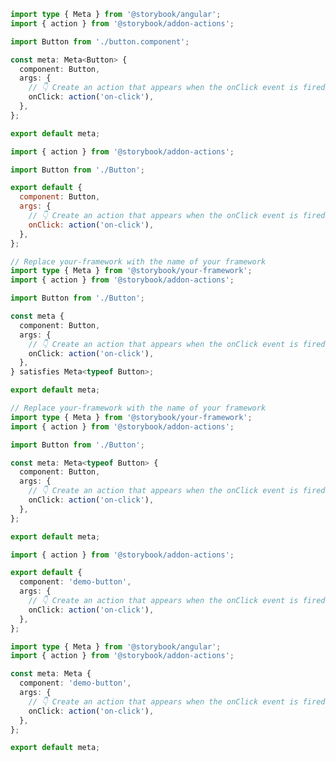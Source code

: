```ts filename="Button.stories.ts" renderer="angular" language="ts"
import type { Meta } from '@storybook/angular';
import { action } from '@storybook/addon-actions';

import Button from './button.component';

const meta: Meta<Button> {
  component: Button,
  args: {
    // 👇 Create an action that appears when the onClick event is fired
    onClick: action('on-click'),
  },
};

export default meta;
```

```js filename="Button.stories.js" renderer="common" language="js"
import { action } from '@storybook/addon-actions';

import Button from './Button';

export default {
  component: Button,
  args: {
    // 👇 Create an action that appears when the onClick event is fired
    onClick: action('on-click'),
  },
};
```

```ts filename="Button.stories.ts" renderer="common" language="ts-4-9"
// Replace your-framework with the name of your framework
import type { Meta } from '@storybook/your-framework';
import { action } from '@storybook/addon-actions';

import Button from './Button';

const meta {
  component: Button,
  args: {
    // 👇 Create an action that appears when the onClick event is fired
    onClick: action('on-click'),
  },
} satisfies Meta<typeof Button>;

export default meta;
```

```ts filename="Button.stories.ts" renderer="common" language="ts"
// Replace your-framework with the name of your framework
import type { Meta } from '@storybook/your-framework';
import { action } from '@storybook/addon-actions';

import Button from './Button';

const meta: Meta<typeof Button> {
  component: Button,
  args: {
    // 👇 Create an action that appears when the onClick event is fired
    onClick: action('on-click'),
  },
};

export default meta;
```

```ts filename="Button.stories.js" renderer="web-components" language="js"
import { action } from '@storybook/addon-actions';

export default {
  component: 'demo-button',
  args: {
    // 👇 Create an action that appears when the onClick event is fired
    onClick: action('on-click'),
  },
};
```

```ts filename="Button.stories.ts" renderer="web-components" language="ts"
import type { Meta } from '@storybook/angular';
import { action } from '@storybook/addon-actions';

const meta: Meta {
  component: 'demo-button',
  args: {
    // 👇 Create an action that appears when the onClick event is fired
    onClick: action('on-click'),
  },
};

export default meta;
```

